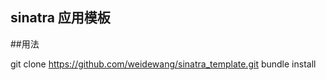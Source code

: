 ## sinatra 应用模板

##用法

 git clone https://github.com/weidewang/sinatra_template.git <your app dir>
 bundle install
 
    
